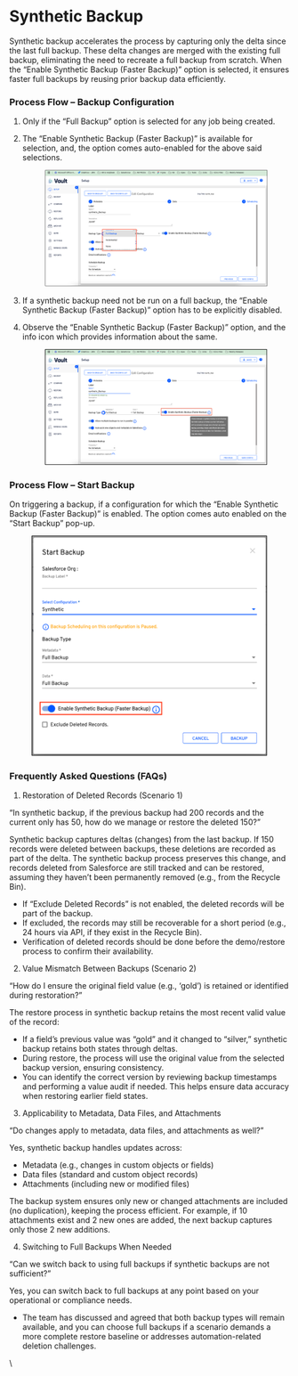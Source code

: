 # Synthetic Backup

Synthetic backup accelerates the process by capturing only the delta since the last full backup. These delta changes are merged with the existing full backup, eliminating the need to recreate a full backup from scratch. When the “Enable Synthetic Backup (Faster Backup)” option is selected, it ensures faster full backups by reusing prior backup data efficiently.

### Process Flow – Backup Configuration

1. Only if the “Full Backup” option is selected for any job being created.
2.  &#x20;The “Enable Synthetic Backup (Faster Backup)” is available for selection, and, the option comes auto-enabled for the above said selections.

    <figure><img src="../../../../.gitbook/assets/image (1) (1) (1) (1) (1) (1) (1) (1) (1) (1) (1) (1) (1) (1) (1) (1) (1) (1) (1) (1) (1) (1) (1).png" alt=""><figcaption></figcaption></figure>
3. If a synthetic backup need not be run on a full backup, the “Enable Synthetic Backup (Faster Backup)” option has to be explicitly disabled.&#x20;
4.  Observe the “Enable Synthetic Backup (Faster Backup)” option, and the info icon which provides information about the same.

    <figure><img src="../../../../.gitbook/assets/image (2) (1) (1) (1) (1) (1) (1) (1) (1) (1) (1) (1) (1) (1) (1) (1) (1).png" alt=""><figcaption></figcaption></figure>

### Process Flow – Start Backup

On triggering a backup, if a configuration for which the “Enable Synthetic Backup (Faster Backup)” is enabled. The option comes auto enabled on the “Start Backup” pop-up.

<figure><img src="../../../../.gitbook/assets/image (3) (1) (1) (1) (1) (1) (1) (1) (1) (1) (1) (1) (1) (1) (1) (1).png" alt=""><figcaption></figcaption></figure>

### Frequently Asked Questions (FAQs)

1. Restoration of Deleted Records (Scenario 1)

“In synthetic backup, if the previous backup had 200 records and the current only has 50, how do we manage or restore the deleted 150?”

Synthetic backup captures deltas (changes) from the last backup. If 150 records were deleted between backups, these deletions are recorded as part of the delta. The synthetic backup process preserves this change, and records deleted from Salesforce are still tracked and can be restored, assuming they haven’t been permanently removed (e.g., from the Recycle Bin).

* If “Exclude Deleted Records” is not enabled, the deleted records will be part of the backup.
* If excluded, the records may still be recoverable for a short period (e.g., 24 hours via API, if they exist in the Recycle Bin).
* Verification of deleted records should be done before the demo/restore process to confirm their availability.



2. Value Mismatch Between Backups (Scenario 2)

“How do I ensure the original field value (e.g., ‘gold’) is retained or identified during restoration?”

The restore process in synthetic backup retains the most recent valid value of the record:

* If a field’s previous value was “gold” and it changed to “silver,” synthetic backup retains both states through deltas.
* During restore, the process will use the original value from the selected backup version, ensuring consistency.
* You can identify the correct version by reviewing backup timestamps and performing a value audit if needed. This helps ensure data accuracy when restoring earlier field states.



3. Applicability to Metadata, Data Files, and Attachments

“Do changes apply to metadata, data files, and attachments as well?”

Yes, synthetic backup handles updates across:

* Metadata (e.g., changes in custom objects or fields)
* Data files (standard and custom object records)
* Attachments (including new or modified files)

The backup system ensures only new or changed attachments are included (no duplication), keeping the process efficient. For example, if 10 attachments exist and 2 new ones are added, the next backup captures only those 2 new additions.



4. Switching to Full Backups When Needed

“Can we switch back to using full backups if synthetic backups are not sufficient?”

Yes, you can switch back to full backups at any point based on your operational or compliance needs.

* The team has discussed and agreed that both backup types will remain available, and you can choose full backups if a scenario demands a more complete restore baseline or addresses automation-related deletion challenges.

\


&#x20;

&#x20;

&#x20;
